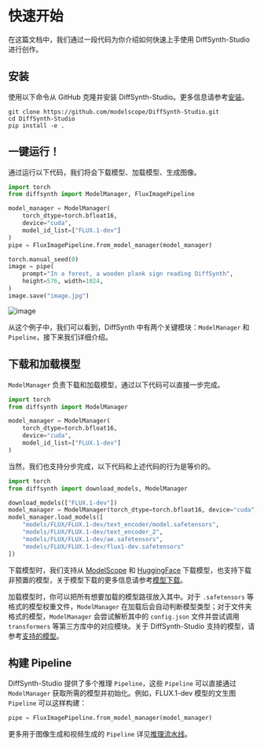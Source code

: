 # 快速开始

在这篇文档中，我们通过一段代码为你介绍如何快速上手使用 DiffSynth-Studio 进行创作。

## 安装

使用以下命令从 GitHub 克隆并安装 DiffSynth-Studio。更多信息请参考[安装](./Installation.md)。

```shell
git clone https://github.com/modelscope/DiffSynth-Studio.git
cd DiffSynth-Studio
pip install -e .
```

## 一键运行！

通过运行以下代码，我们将会下载模型、加载模型、生成图像。

```python
import torch
from diffsynth import ModelManager, FluxImagePipeline

model_manager = ModelManager(
    torch_dtype=torch.bfloat16,
    device="cuda",
    model_id_list=["FLUX.1-dev"]
)
pipe = FluxImagePipeline.from_model_manager(model_manager)

torch.manual_seed(0)
image = pipe(
    prompt="In a forest, a wooden plank sign reading DiffSynth",
    height=576, width=1024,
)
image.save("image.jpg")
```

![image](https://github.com/user-attachments/assets/15a52a2b-2f18-46fe-810c-cb3ad2853919)

从这个例子中，我们可以看到，DiffSynth 中有两个关键模块：`ModelManager` 和 `Pipeline`，接下来我们详细介绍。

## 下载和加载模型

`ModelManager` 负责下载和加载模型，通过以下代码可以直接一步完成。

```python
import torch
from diffsynth import ModelManager

model_manager = ModelManager(
    torch_dtype=torch.bfloat16,
    device="cuda",
    model_id_list=["FLUX.1-dev"]
)
```

当然，我们也支持分步完成，以下代码和上述代码的行为是等价的。

```python
import torch
from diffsynth import download_models, ModelManager

download_models(["FLUX.1-dev"])
model_manager = ModelManager(torch_dtype=torch.bfloat16, device="cuda")
model_manager.load_models([
    "models/FLUX/FLUX.1-dev/text_encoder/model.safetensors",
    "models/FLUX/FLUX.1-dev/text_encoder_2",
    "models/FLUX/FLUX.1-dev/ae.safetensors",
    "models/FLUX/FLUX.1-dev/flux1-dev.safetensors"
])
```

下载模型时，我们支持从 [ModelScope](https://www.modelscope.cn/) 和 [HuggingFace](https://huggingface.co/) 下载模型，也支持下载非预置的模型，关于模型下载的更多信息请参考[模型下载](./DownloadModels.md)。

加载模型时，你可以把所有想要加载的模型路径放入其中。对于 `.safetensors` 等格式的模型权重文件，`ModelManager` 在加载后会自动判断模型类型；对于文件夹格式的模型，`ModelManager` 会尝试解析其中的 `config.json` 文件并尝试调用 `transformers` 等第三方库中的对应模块。关于 DiffSynth-Studio 支持的模型，请参考[支持的模型](./Models.md)。

## 构建 Pipeline

DiffSynth-Studio 提供了多个推理 `Pipeline`，这些 `Pipeline` 可以直接通过 `ModelManager` 获取所需的模型并初始化。例如，FLUX.1-dev 模型的文生图 `Pipeline` 可以这样构建：

```python
pipe = FluxImagePipeline.from_model_manager(model_manager)
```

更多用于图像生成和视频生成的 `Pipeline` 详见[推理流水线](./Pipelines.md)。
